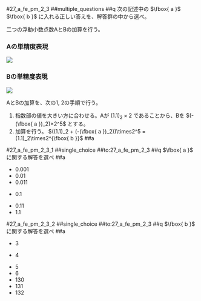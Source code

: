 
#27_a_fe_pm_2_3
##multiple_questions
##q
次の記述中の $\fbox{  a  }$ $\fbox{  b  }$ に入れる正しい答えを、解答群の中から選べ。

二つの浮動小数点数AとBの加算を行う。

### Aの単精度表現
![](https://cacoo.com/diagrams/2s0ebljotV4cafXt-B8A9C.png)

### Bの単精度表現
![](https://cacoo.com/diagrams/2s0ebljotV4cafXt-C84E5.png)

AとBの加算を、次の1, 2の手順で行う。

1. 指数部の値を大きい方に合わせる。Aが $(1.1)_2\times2$ であることから、Bを $(-(\fbox{  a  })_2)×2^5$ とする。
1. 加算を行う。
$((1.1)_2 + (-(\fbox{  a  })_2))\times2^5 = (1.1)_2\times2^{\fbox{  b  }}$
##a

#27_a_fe_pm_2_3_1
##single_choice
##to:27_a_fe_pm_2_3
##q
$\fbox{  a  }$ に関する解答を選べ
##a
- 0.001
- 0.01
- 0.011
+ 0.1
- 0.11
- 1.1

#27_a_fe_pm_2_3_2
##single_choice
##to:27_a_fe_pm_2_3
##q
$\fbox{  b  }$ に関する解答を選べ
##a
- 3
+ 4
- 5
- 6
- 130
- 131
- 132
